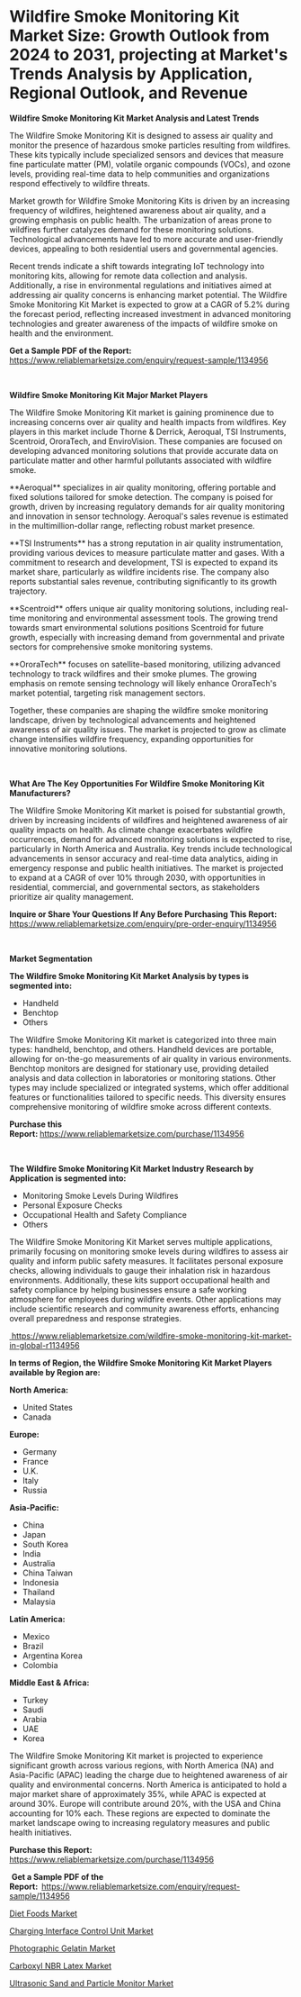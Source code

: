 <p><h1>Wildfire Smoke Monitoring Kit Market Size: Growth Outlook from 2024 to 2031, projecting at Market's Trends Analysis by Application, Regional Outlook, and Revenue</h1></p><p><strong>Wildfire Smoke Monitoring Kit Market Analysis and Latest Trends</strong></p>
<p><p>The Wildfire Smoke Monitoring Kit is designed to assess air quality and monitor the presence of hazardous smoke particles resulting from wildfires. These kits typically include specialized sensors and devices that measure fine particulate matter (PM), volatile organic compounds (VOCs), and ozone levels, providing real-time data to help communities and organizations respond effectively to wildfire threats.</p><p>Market growth for Wildfire Smoke Monitoring Kits is driven by an increasing frequency of wildfires, heightened awareness about air quality, and a growing emphasis on public health. The urbanization of areas prone to wildfires further catalyzes demand for these monitoring solutions. Technological advancements have led to more accurate and user-friendly devices, appealing to both residential users and governmental agencies.</p><p>Recent trends indicate a shift towards integrating IoT technology into monitoring kits, allowing for remote data collection and analysis. Additionally, a rise in environmental regulations and initiatives aimed at addressing air quality concerns is enhancing market potential. The Wildfire Smoke Monitoring Kit Market is expected to grow at a CAGR of 5.2% during the forecast period, reflecting increased investment in advanced monitoring technologies and greater awareness of the impacts of wildfire smoke on health and the environment.</p></p>
<p><strong>Get a Sample PDF of the Report:&nbsp;</strong> <a href="https://www.reliablemarketsize.com/enquiry/request-sample/1134956?utm_campaign=1140&utm_medium=2&utm_source=Github&utm_content=ia&utm_term=09102024&utm_id=wildfire-smoke-monitoring-kit">https://www.reliablemarketsize.com/enquiry/request-sample/1134956</a></p>
<p>&nbsp;</p>
<p><strong>Wildfire Smoke Monitoring Kit Major Market Players</strong></p>
<p><p>The Wildfire Smoke Monitoring Kit market is gaining prominence due to increasing concerns over air quality and health impacts from wildfires. Key players in this market include Thorne & Derrick, Aeroqual, TSI Instruments, Scentroid, OroraTech, and EnviroVision. These companies are focused on developing advanced monitoring solutions that provide accurate data on particulate matter and other harmful pollutants associated with wildfire smoke.</p><p>**Aeroqual** specializes in air quality monitoring, offering portable and fixed solutions tailored for smoke detection. The company is poised for growth, driven by increasing regulatory demands for air quality monitoring and innovation in sensor technology. Aeroqual's sales revenue is estimated in the multimillion-dollar range, reflecting robust market presence.</p><p>**TSI Instruments** has a strong reputation in air quality instrumentation, providing various devices to measure particulate matter and gases. With a commitment to research and development, TSI is expected to expand its market share, particularly as wildfire incidents rise. The company also reports substantial sales revenue, contributing significantly to its growth trajectory.</p><p>**Scentroid** offers unique air quality monitoring solutions, including real-time monitoring and environmental assessment tools. The growing trend towards smart environmental solutions positions Scentroid for future growth, especially with increasing demand from governmental and private sectors for comprehensive smoke monitoring systems.</p><p>**OroraTech** focuses on satellite-based monitoring, utilizing advanced technology to track wildfires and their smoke plumes. The growing emphasis on remote sensing technology will likely enhance OroraTech's market potential, targeting risk management sectors.</p><p>Together, these companies are shaping the wildfire smoke monitoring landscape, driven by technological advancements and heightened awareness of air quality issues. The market is projected to grow as climate change intensifies wildfire frequency, expanding opportunities for innovative monitoring solutions.</p></p>
<p>&nbsp;</p>
<p><strong>What Are The Key Opportunities For Wildfire Smoke Monitoring Kit Manufacturers?</strong></p>
<p><p>The Wildfire Smoke Monitoring Kit market is poised for substantial growth, driven by increasing incidents of wildfires and heightened awareness of air quality impacts on health. As climate change exacerbates wildfire occurrences, demand for advanced monitoring solutions is expected to rise, particularly in North America and Australia. Key trends include technological advancements in sensor accuracy and real-time data analytics, aiding in emergency response and public health initiatives. The market is projected to expand at a CAGR of over 10% through 2030, with opportunities in residential, commercial, and governmental sectors, as stakeholders prioritize air quality management.</p></p>
<p><strong>Inquire or Share Your Questions If Any Before Purchasing This Report:</strong> <a href="https://www.reliablemarketsize.com/enquiry/pre-order-enquiry/1134956?utm_campaign=1140&utm_medium=2&utm_source=Github&utm_content=ia&utm_term=09102024&utm_id=wildfire-smoke-monitoring-kit">https://www.reliablemarketsize.com/enquiry/pre-order-enquiry/1134956</a></p>
<p>&nbsp;</p>
<p><strong>Market Segmentation</strong></p>
<p><strong>The Wildfire Smoke Monitoring Kit Market Analysis by types is segmented into:</strong></p>
<p><ul><li>Handheld</li><li>Benchtop</li><li>Others</li></ul></p>
<p><p>The Wildfire Smoke Monitoring Kit market is categorized into three main types: handheld, benchtop, and others. Handheld devices are portable, allowing for on-the-go measurements of air quality in various environments. Benchtop monitors are designed for stationary use, providing detailed analysis and data collection in laboratories or monitoring stations. Other types may include specialized or integrated systems, which offer additional features or functionalities tailored to specific needs. This diversity ensures comprehensive monitoring of wildfire smoke across different contexts.</p></p>
<p><strong>Purchase this Report:&nbsp;</strong><a href="https://www.reliablemarketsize.com/purchase/1134956?utm_campaign=1140&utm_medium=2&utm_source=Github&utm_content=ia&utm_term=09102024&utm_id=wildfire-smoke-monitoring-kit">https://www.reliablemarketsize.com/purchase/1134956</a></p>
<p>&nbsp;</p>
<p><strong>The Wildfire Smoke Monitoring Kit Market Industry Research by Application is segmented into:</strong></p>
<p><ul><li>Monitoring Smoke Levels During Wildfires</li><li>Personal Exposure Checks</li><li>Occupational Health and Safety Compliance</li><li>Others</li></ul></p>
<p><p>The Wildfire Smoke Monitoring Kit Market serves multiple applications, primarily focusing on monitoring smoke levels during wildfires to assess air quality and inform public safety measures. It facilitates personal exposure checks, allowing individuals to gauge their inhalation risk in hazardous environments. Additionally, these kits support occupational health and safety compliance by helping businesses ensure a safe working atmosphere for employees during wildfire events. Other applications may include scientific research and community awareness efforts, enhancing overall preparedness and response strategies.</p></p>
<p><a href="https://www.reliablemarketsize.com/wildfire-smoke-monitoring-kit-market-in-global-r1134956?utm_campaign=1140&utm_medium=2&utm_source=Github&utm_content=ia&utm_term=09102024&utm_id=wildfire-smoke-monitoring-kit">&nbsp;https://www.reliablemarketsize.com/wildfire-smoke-monitoring-kit-market-in-global-r1134956</a></p>
<p><strong>In terms of Region, the Wildfire Smoke Monitoring Kit Market Players available by Region are:</strong></p>
<p>
    <p> <strong> North America: </strong>
        <ul>
            <li>United States</li>
            <li>Canada</li>
        </ul>
        </p> 
    <p> <strong> Europe: </strong>
        <ul>
            <li>Germany</li>
            <li>France</li>
            <li>U.K.</li>
            <li>Italy</li>
            <li>Russia</li>
        </ul>
        </p> 
    <p> <strong> Asia-Pacific: </strong>
        <ul>
            <li>China</li>
            <li>Japan</li>
            <li>South Korea</li>
            <li>India</li>
            <li>Australia</li>
            <li>China Taiwan</li>
            <li>Indonesia</li>
            <li>Thailand</li>
            <li>Malaysia</li>
        </ul>
        </p> 
    <p> <strong> Latin America: </strong>
        <ul>
            <li>Mexico</li>
            <li>Brazil</li>
            <li>Argentina Korea</li>
            <li>Colombia</li>
        </ul>
        </p> 
    <p> <strong> Middle East & Africa: </strong>
        <ul>
            <li>Turkey</li>
            <li>Saudi</li>
            <li>Arabia</li>
            <li>UAE</li>
            <li>Korea</li>
        </ul>
    </p>
    </p>
<p><p>The Wildfire Smoke Monitoring Kit market is projected to experience significant growth across various regions, with North America (NA) and Asia-Pacific (APAC) leading the charge due to heightened awareness of air quality and environmental concerns. North America is anticipated to hold a major market share of approximately 35%, while APAC is expected at around 30%. Europe will contribute around 20%, with the USA and China accounting for 10% each. These regions are expected to dominate the market landscape owing to increasing regulatory measures and public health initiatives.</p></p>
<p><strong>Purchase this Report: </strong><a href="https://www.reliablemarketsize.com/purchase/1134956?utm_campaign=1140&utm_medium=2&utm_source=Github&utm_content=ia&utm_term=09102024&utm_id=wildfire-smoke-monitoring-kit">https://www.reliablemarketsize.com/purchase/1134956</a></p>
<p>&nbsp;<strong>Get a Sample PDF of the Report:&nbsp;&nbsp;</strong><a href="https://www.reliablemarketsize.com/enquiry/request-sample/1134956?utm_campaign=1140&utm_medium=2&utm_source=Github&utm_content=ia&utm_term=09102024&utm_id=wildfire-smoke-monitoring-kit">https://www.reliablemarketsize.com/enquiry/request-sample/1134956</a></p>
<p><strong></strong></p>
<p><p><a href="https://issuu.com/reportprime-2/docs/diet-foods-market-size-2030.pptx_e434506b4f3a53?utm_campaign=1140&utm_medium=2&utm_source=Github&utm_content=ia&utm_term=09102024&utm_id=wildfire-smoke-monitoring-kit">Diet Foods Market</a></p><p><a href="https://github.com/florjvdva/Market-Research-Report-List-1/blob/main/charging-interface-control-unit-market.md?utm_campaign=1140&utm_medium=2&utm_source=Github&utm_content=ia&utm_term=09102024&utm_id=wildfire-smoke-monitoring-kit">Charging Interface Control Unit Market</a></p><p><a href="https://www.linkedin.com/pulse/global-photographic-gelatin-market-sector2024-2031-metrics-nsg8c?utm_campaign=1140&utm_medium=2&utm_source=Github&utm_content=ia&utm_term=09102024&utm_id=wildfire-smoke-monitoring-kit">Photographic Gelatin Market</a></p><p><a href="https://www.linkedin.com/pulse/global-carboxyl-nbr-latex-market-size-trends-analysis-regional-1zthc?utm_campaign=1140&utm_medium=2&utm_source=Github&utm_content=ia&utm_term=09102024&utm_id=wildfire-smoke-monitoring-kit">Carboxyl NBR Latex Market</a></p><p><a href="https://github.com/kiara3n0pau/Market-Research-Report-List-1/blob/main/ultrasonic-sand-and-particle-monitor-market.md?utm_campaign=1140&utm_medium=2&utm_source=Github&utm_content=ia&utm_term=09102024&utm_id=wildfire-smoke-monitoring-kit">Ultrasonic Sand and Particle Monitor Market</a></p></p>